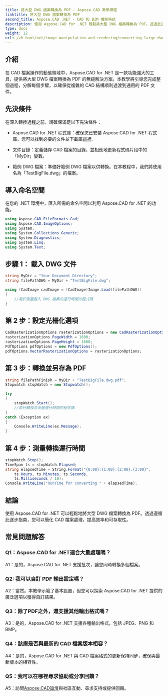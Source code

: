 ```yaml
---
title: 將大型 DWG 檔案轉換為 PDF - Aspose.CAD 教學課程
linktitle: 將大型 DWG 檔案轉換為 PDF
second_title: Aspose.CAD .NET - CAD 和 BIM 檔案格式
description: 使用 Aspose.CAD for .NET 輕鬆將大型 DWG 檔案轉換為 PDF。透過此逐步教學簡化您的 CAD 流程。
type: docs
weight: 12
url: /zh-hant/net/image-manipulation-and-rendering/converting-large-dwg-files-to-pdf/
---
```

## 介紹

在 CAD 檔案操作的動態領域中，Aspose.CAD for .NET 是一款功能強大的工具，提供將大型 DWG 檔案轉換為 PDF 的無縫解決方案。本教學將引導您完成整個過程，分解每個步驟，以確保從複雜的 CAD 結構順利過渡到通用的 PDF 文件。

## 先決條件

在深入轉換過程之前，請確保滿足以下先決條件：

- Aspose.CAD for .NET 程式庫：確保您已安裝 Aspose.CAD for .NET 程式庫。您可以找到必要的文件並下載庫[這裡](https://reference.aspose.com/cad/net/).

- 文件目錄：定義儲存 CAD 檔案的目錄，並相應地更新程式碼片段中的「MyDir」變數。

- 範例 DWG 檔案：準備好範例 DWG 檔案以供轉換。在本教程中，我們將使用名為「TestBigFile.dwg」的檔案。

## 導入命名空間

在您的 .NET 環境中，匯入所需的命名空間以利用 Aspose.CAD for .NET 的功能。

```csharp
using Aspose.CAD.FileFormats.Cad;
using Aspose.CAD.ImageOptions;
using System;
using System.Collections.Generic;
using System.Diagnostics;
using System.Linq;
using System.Text;
```

## 步驟 1： 載入 DWG 文件

```csharp
string MyDir = "Your Document Directory";
string filePathDWG = MyDir + "TestBigFile.dwg";

using (CadImage cadImage = (CadImage)Image.Load(filePathDWG))
{
    //用於測量載入 DWG 檔案的運行時間的程式碼
}
```

## 第 2 步：設定光柵化選項

```csharp
CadRasterizationOptions rasterizationOptions = new CadRasterizationOptions();
rasterizationOptions.PageWidth = 1600;
rasterizationOptions.PageHeight = 1600;
PdfOptions pdfOptions = new PdfOptions();
pdfOptions.VectorRasterizationOptions = rasterizationOptions;
```

## 第 3 步：轉換並另存為 PDF

```csharp
string filePathFinish = MyDir + "TestBigFile.dwg.pdf";
Stopwatch stopWatch = new Stopwatch();

try
{
    stopWatch.Start();
    //執行轉換並測量運行時間的程式碼
}
catch (Exception ex)
{
    Console.WriteLine(ex.Message);
}
```

## 第 4 步：測量轉換運行時間

```csharp
stopWatch.Stop();
TimeSpan ts = stopWatch.Elapsed;
string elapsedTime = String.Format("{0:00}:{1:00}:{2:00}.{3:00}",
    ts.Hours, ts.Minutes, ts.Seconds,
    ts.Milliseconds / 10);
Console.WriteLine("RunTime for converting " + elapsedTime);
```

## 結論

使用 Aspose.CAD for .NET 可以輕鬆地將大型 DWG 檔案轉換為 PDF。透過遵循此逐步指南，您可以簡化 CAD 檔案處理，提高效率和可存取性。

## 常見問題解答

### Q1：Aspose.CAD for .NET適合大量處理嗎？

A1：是的，Aspose.CAD for .NET 支援批次，讓您同時轉換多個檔案。

### Q2: 我可以自訂 PDF 輸出設定嗎？

A2：當然。本教學示範了基本設置，但您可以探索 Aspose.CAD for .NET 提供的廣泛選項以獲得自訂結果。

### Q3：除了PDF之外，還支援其他輸出格式嗎？

A3：是的，Aspose.CAD for .NET 支援各種輸出格式，包括 JPEG、PNG 和 BMP。

### Q4：該庫是否與最新的 CAD 檔案版本相容？

A4：是的，Aspose.CAD for .NET 與 CAD 檔案格式的更新保持同步，確保與最新版本的相容性。

### Q5：我可以在哪裡尋求協助或分享回饋？

A5：訪問[Aspose.CAD論壇](https://forum.aspose.com/c/cad/19)與社區互動、尋求支持或提供回饋。
